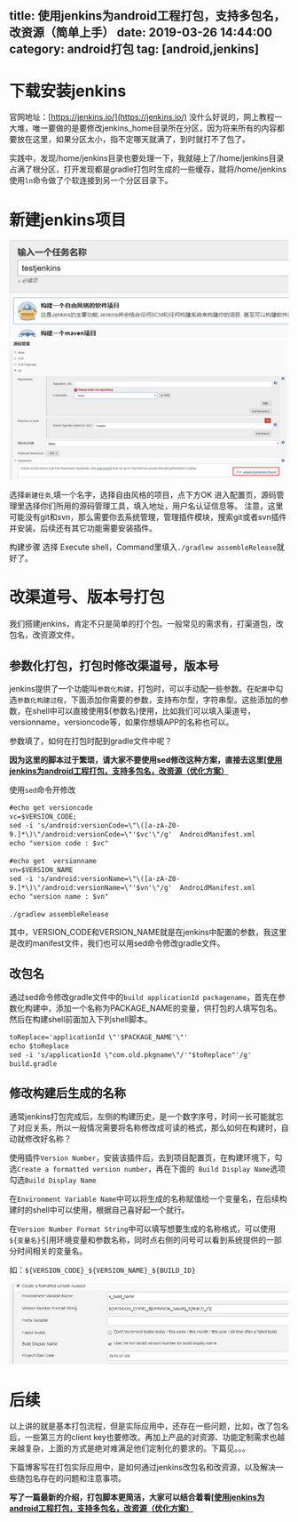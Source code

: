title: 使用jenkins为android工程打包，支持多包名，改资源（简单上手）
date: 2019-03-26 14:44:00
category: android打包
tag: [android,jenkins]
---

# 下载安装jenkins

官网地址：[https://jenkins.io/](https://jenkins.io/)
没什么好说的，网上教程一大堆，唯一要做的是要修改jenkins_home目录所在分区，因为将来所有的内容都要放在这里，如果分区太小，指不定哪天就满了，到时就打不了包了。

实践中，发现/home/jenkins目录也要处理一下，我就碰上了/home/jenkins目录占满了根分区，打开发现都是gradle打包时生成的一些缓存，就将/home/jenkins使用`ln`命令做了个软连接到另一个分区目录下。

<!-- more -->

# 新建jenkins项目

![创建项目](/image/20190326/create-jenkins.jpg)
![代码库](/image/20190326/source.jpg)

选择`新建任务`,填一个名字，选择自由风格的项目，点下方OK
进入配置页，源码管理里选择你们所用的源码管理工具，填入地址，用户名认证信息等。
注意，这里可能没有git和svn，那么需要你去系统管理，管理插件模块，搜索git或者svn插件并安装。后续还有其它功能需要安装插件。

构建步骤 选择 Execute shell，Command里填入`./gradlew assembleRelease`就好了。

# 改渠道号、版本号打包
我们搭建jenkins，肯定不只是简单的打个包。一般常见的需求有，打渠道包，改包名，改资源文件。

## 参数化打包，打包时修改渠道号，版本号

jenkins提供了一个功能叫`参数化构建`，打包时，可以手动配一些参数。在`配置`中勾选`参数化构建过程`，下面添加你需要的参数，支持布尔型，字符串型。这些添加的参数，在shell中可以直接使用${参数名}使用，比如我们可以填入渠道号，versionname，versioncode等，如果你想填APP的名称也可以。

参数填了，如何在打包时配到gradle文件中呢？

**因为这里的脚本过于繁琐，请大家不要使用sed修改这种方案，直接去这里[[使用jenkins为android工程打包，支持多包名，改资源（优化方案）](2020/09/04/jenkins-android-3/)**

使用`sed`命令开修改

```
#echo get versioncode
vc=$VERSION_CODE;
sed -i 's/android:versionCode=\"\([a-zA-Z0-9.]*\)\"/android:versionCode=\"'$vc'\"/g'  AndroidManifest.xml
echo "version code : $vc"

#echo get  versionname
vn=$VERSION_NAME
sed -i 's/android:versionName=\"\([a-zA-Z0-9.]*\)\"/android:versionName=\"'$vn'\"/g'  AndroidManifest.xml
echo "version name : $vn"

./gradlew assembleRelease
```
其中，VERSION_CODE和VERSION_NAME就是在jenkins中配置的参数，我这里是改的manifest文件，我们也可以用sed命令修改gradle文件。


## 改包名

通过sed命令修改gradle文件中的`build applicationId packagename`，首先在参数化构建中，添加一个名称为PACKAGE_NAME的变量，供打包的人填写包名。然后在构建shell前面加入下列shell脚本。

```
toReplace='applicationId \"'$PACKAGE_NAME'\"'
echo $toReplace
sed -i 's/applicationId \"com.old.pkgname\"/'"$toReplace"'/g' build.gradle
```


## 修改构建后生成的名称
通常jenkins打包完成后，左侧的构建历史，是一个数字序号，时间一长可能就忘了对应关系，所以一般情况需要将名称修改成可读的格式，那么如何在构建时，自动就修改好名称？

使用插件`Version Number`，安装该插件后，去到项目配置页，在构建环境下，勾选`Create a formatted version number`，再在下面的`	Build Display Name`选项勾选`Build Display Name`

在`Environment Variable Name`中可以将生成的名称赋值给一个变量名，在后续构建时的shell中可以使用，根据自己喜好起一个就行。

在`Version Number Format String`中可以填写想要生成的名称格式，可以使用`${变量名}`引用环境变量和参数名称，同时点右侧的问号可以看到系统提供的一部分时间相关的变量名。

如：`${VERSION_CODE}_${VERSION_NAME}_${BUILD_ID}`

![构建名称](/image/20190326/formatted-version-number.jpg)

# 后续

以上讲的就是基本打包流程，但是实际应用中，还存在一些问题，比如，改了包名后，一些第三方的client key也要修改。再加上产品的对资源、功能定制需求也越来越复杂，上面的方式是绝对难满足他们定制化的要求的。下篇见。。。

下篇博客写在打包实际应用中，是如何通过jenkins改包名和改资源，以及解决一些随包名存在的问题和注意事项。

**写了一篇最新的介绍，打包脚本更简洁，大家可以结合着看[[使用jenkins为android工程打包，支持多包名，改资源（优化方案）](2020/09/04/jenkins-android-3/)**